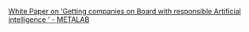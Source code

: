 [White Paper on ‘Getting companies on Board with responsible Artificial intelligence ’ - METALAB](https://qi.tc/qi/112093)